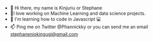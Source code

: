 - 👋 Hi there, my name is Kinjuriu or Stephane
- 🚀I love working on Machine Learning and data science projects.
- 📖 I'm learning how to code in Javascript 💻
- 📫 Ping me on Twitter @Phannickky or you can send me an email stephanenjokingugi@gmail.com

<!---
Kinjuriu/Kinjuriu is a ✨ special ✨ repository because its `README.md` (this file) appears on your GitHub profile.
You can click the Preview link to take a look at your changes.
--->
